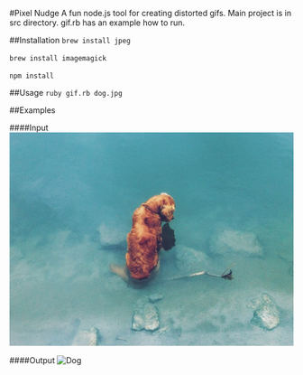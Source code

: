 #Pixel Nudge
A fun node.js tool for creating distorted gifs.
Main project is in src directory. gif.rb has an example how to run.

##Installation
`brew install jpeg`

`brew install imagemagick`

`npm install`

##Usage
`ruby gif.rb dog.jpg`

##Examples

####Input
![Dog](examples/dog.jpg)

####Output
![Dog](examples/dog.gif)
